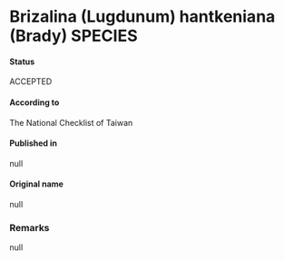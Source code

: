 Brizalina (Lugdunum) hantkeniana (Brady) SPECIES
=======

#### Status
ACCEPTED

#### According to
The National Checklist of Taiwan

#### Published in
null

#### Original name
null

### Remarks
null